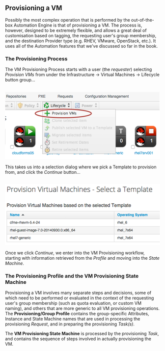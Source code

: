 ## Provisioning a VM

Possibly the most complex operation that is performed by the out-of-the-box Automation Engine is that of provisioning a VM. The process is, however, designed to be extremely flexible, and allows a great deal of customisation based on tagging, the requesting user's group membership, and the destination Provider type (e.g. RHEV, VMware, OpenStack, etc.). It uses all of the Automation features that we've discussed so far in the book.

### The Provisioning Process

The VM Provisioning Process starts with a user (the _requester_) selecting _Provision VMs_ from under the Infrastructure -> Virtual Machines -> Lifecycle button group...
<br> <br>

![screenshot](images/screenshot6.png)
<br>

This takes us into a selection dialog where we pick a Template to provision from, and click the _Continue_ button...
<br> <br>

![screenshot](images/screenshot7.png)

Once we click _Continue_, we enter into the VM Provisioning workflow, starting with information retrieved from the _Profile_ and moving into the _State Machine_.

### The Provisioning Profile and the VM Provisioning State Machine

Provisioning a VM involves many separate steps and decisions, some of which need to be performed or evaluated in the context of the requesting user's group membership (such as quota evaluation, or custom VM naming), and others that are more generic to all VM provisioning operations. The **Provisioning/Group Profile** contains the group-specific Attributes, Instance and State Machine names that are used in processing the provisioning _Request_, and in preparing the provisioning _Task(s)_.

The **VM Provisioning State Machine** is processed by the provisioning _Task_, and contains the sequence of steps involved in actually provisioning the VM.

